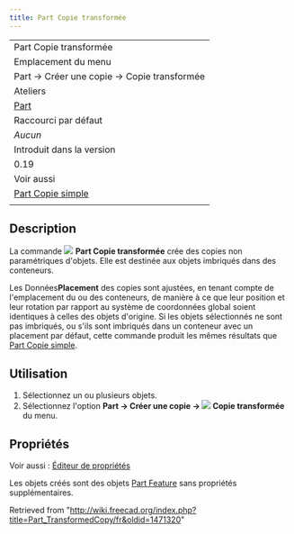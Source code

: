 ```yaml
---
title: Part Copie transformée
---
```

|  |
| --- |
| Part Copie transformée |
| Emplacement du menu |
| Part → Créer une copie → Copie transformée |
| Ateliers |
| [Part](/Part_Workbench/fr "Part Workbench/fr") |
| Raccourci par défaut |
| *Aucun* |
| Introduit dans la version |
| 0.19 |
| Voir aussi |
| [Part Copie simple](/Part_SimpleCopy/fr "Part SimpleCopy/fr") |
|  |

## Description

La commande ![](/images/Part_TransformedCopy.svg) **Part Copie transformée** crée des copies non paramétriques d'objets. Elle est destinée aux objets imbriqués dans des conteneurs.

Les Données**Placement** des copies sont ajustées, en tenant compte de l'emplacement du ou des conteneurs, de manière à ce que leur position et leur rotation par rapport au système de coordonnées global soient identiques à celles des objets d'origine. Si les objets sélectionnés ne sont pas imbriqués, ou s'ils sont imbriqués dans un conteneur avec un placement par défaut, cette commande produit les mêmes résultats que [Part Copie simple](/Part_SimpleCopy/fr "Part SimpleCopy/fr").

## Utilisation

1. Sélectionnez un ou plusieurs objets.
2. Sélectionnez l'option **Part → Créer une copie → ![](/images/Part_TransformedCopy.svg) Copie transformée** du menu.

## Propriétés

Voir aussi : [Éditeur de propriétés](/Property_editor/fr "Property editor/fr")

Les objets créés sont des objets [Part Feature](/Part_Feature/fr "Part Feature/fr") sans propriétés supplémentaires.

Retrieved from "<http://wiki.freecad.org/index.php?title=Part_TransformedCopy/fr&oldid=1471320>"